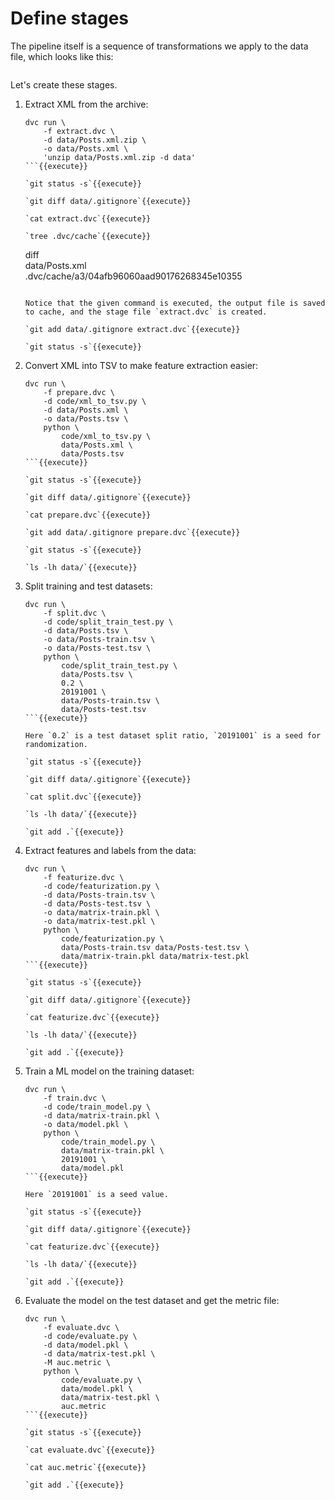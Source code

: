 # Define stages

The pipeline itself is a sequence of transformations we apply to the
data file, which looks like this:

<img url="/dvc/courses/tutorials/pipelines/assets/example-flow.png" width="300" />

Let's create these stages.

1. Extract XML from the archive:

   ```
   dvc run \
       -f extract.dvc \
       -d data/Posts.xml.zip \
       -o data/Posts.xml \
       'unzip data/Posts.xml.zip -d data'
   ```{{execute}}
   
   `git status -s`{{execute}}
   
   `git diff data/.gitignore`{{execute}}
   
   `cat extract.dvc`{{execute}}
   
   `tree .dvc/cache`{{execute}}
   
   ```
   diff \
       data/Posts.xml \
       .dvc/cache/a3/04afb96060aad90176268345e10355
   ```{{execute}}
   
   Notice that the given command is executed, the output file is saved
   to cache, and the stage file `extract.dvc` is created.
   
   `git add data/.gitignore extract.dvc`{{execute}}
   
   `git status -s`{{execute}}
   
2. Convert XML into TSV to make feature extraction easier:

   ```
   dvc run \
       -f prepare.dvc \
       -d code/xml_to_tsv.py \
       -d data/Posts.xml \
       -o data/Posts.tsv \
       python \
           code/xml_to_tsv.py \
           data/Posts.xml \
           data/Posts.tsv
   ```{{execute}}
   
   `git status -s`{{execute}}
   
   `git diff data/.gitignore`{{execute}}
   
   `cat prepare.dvc`{{execute}}
   
   `git add data/.gitignore prepare.dvc`{{execute}}
   
   `git status -s`{{execute}}
   
   `ls -lh data/`{{execute}}
   
3. Split training and test datasets:
   
   ```
   dvc run \
       -f split.dvc \
       -d code/split_train_test.py \
       -d data/Posts.tsv \
       -o data/Posts-train.tsv \
       -o data/Posts-test.tsv \
       python \
           code/split_train_test.py \
           data/Posts.tsv \
           0.2 \
           20191001 \
           data/Posts-train.tsv \
           data/Posts-test.tsv
   ```{{execute}}

   Here `0.2` is a test dataset split ratio, `20191001` is a seed for
   randomization.

   `git status -s`{{execute}}
   
   `git diff data/.gitignore`{{execute}}

   `cat split.dvc`{{execute}}
   
   `ls -lh data/`{{execute}}

   `git add .`{{execute}}
   
4. Extract features and labels from the data:

   ```
   dvc run \
       -f featurize.dvc \
       -d code/featurization.py \
       -d data/Posts-train.tsv \
       -d data/Posts-test.tsv \
       -o data/matrix-train.pkl \
       -o data/matrix-test.pkl \
       python \
           code/featurization.py \
           data/Posts-train.tsv data/Posts-test.tsv \
           data/matrix-train.pkl data/matrix-test.pkl
   ```{{execute}}
   
   `git status -s`{{execute}}
   
   `git diff data/.gitignore`{{execute}}

   `cat featurize.dvc`{{execute}}
   
   `ls -lh data/`{{execute}}

   `git add .`{{execute}}

5. Train a ML model on the training dataset:

   ```
   dvc run \
       -f train.dvc \
       -d code/train_model.py \
       -d data/matrix-train.pkl \
       -o data/model.pkl \
       python \
           code/train_model.py \
           data/matrix-train.pkl \
           20191001 \
           data/model.pkl
   ```{{execute}}

   Here `20191001` is a seed value.

   `git status -s`{{execute}}
   
   `git diff data/.gitignore`{{execute}}

   `cat featurize.dvc`{{execute}}
   
   `ls -lh data/`{{execute}}

   `git add .`{{execute}}

6. Evaluate the model on the test dataset and get the metric file:

   ```
   dvc run \
       -f evaluate.dvc \
       -d code/evaluate.py \
       -d data/model.pkl \
       -d data/matrix-test.pkl \
       -M auc.metric \
       python \
           code/evaluate.py \
           data/model.pkl \
           data/matrix-test.pkl \
           auc.metric
   ```{{execute}}
   
   `git status -s`{{execute}}
   
   `cat evaluate.dvc`{{execute}}
   
   `cat auc.metric`{{execute}}
   
   `git add .`{{execute}}
